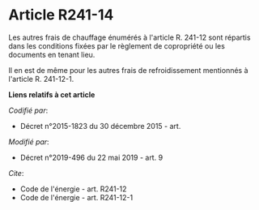 # Article R241-14

Les autres frais de chauffage énumérés à l'article R. 241-12 sont répartis dans les conditions fixées par le règlement de
copropriété ou les documents en tenant lieu. 

Il en est de même pour les autres frais de refroidissement mentionnés à l'article R. 241-12-1.

**Liens relatifs à cet article**

_Codifié par_:

  - Décret n°2015-1823 du 30 décembre 2015 - art.

_Modifié par_:

  - Décret n°2019-496 du 22 mai 2019 - art. 9

_Cite_:

  - Code de l'énergie - art. R241-12
  - Code de l'énergie - art. R241-12-1
